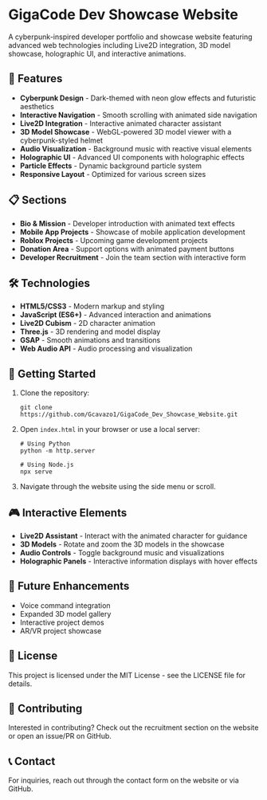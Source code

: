 # GigaCode Dev Showcase Website

A cyberpunk-inspired developer portfolio and showcase website featuring advanced web technologies including Live2D integration, 3D model showcase, holographic UI, and interactive animations.

## 🌟 Features

- **Cyberpunk Design** - Dark-themed with neon glow effects and futuristic aesthetics
- **Interactive Navigation** - Smooth scrolling with animated side navigation
- **Live2D Integration** - Interactive animated character assistant
- **3D Model Showcase** - WebGL-powered 3D model viewer with a cyberpunk-styled helmet
- **Audio Visualization** - Background music with reactive visual elements
- **Holographic UI** - Advanced UI components with holographic effects
- **Particle Effects** - Dynamic background particle system
- **Responsive Layout** - Optimized for various screen sizes

## 📋 Sections

- **Bio & Mission** - Developer introduction with animated text effects
- **Mobile App Projects** - Showcase of mobile application development
- **Roblox Projects** - Upcoming game development projects
- **Donation Area** - Support options with animated payment buttons
- **Developer Recruitment** - Join the team section with interactive form

## 🛠️ Technologies

- **HTML5/CSS3** - Modern markup and styling
- **JavaScript (ES6+)** - Advanced interaction and animations
- **Live2D Cubism** - 2D character animation
- **Three.js** - 3D rendering and model display
- **GSAP** - Smooth animations and transitions
- **Web Audio API** - Audio processing and visualization

## 🚀 Getting Started

1. Clone the repository:
   ```
   git clone https://github.com/Gcavazo1/GigaCode_Dev_Showcase_Website.git
   ```

2. Open `index.html` in your browser or use a local server:
   ```
   # Using Python
   python -m http.server
   
   # Using Node.js
   npx serve
   ```

3. Navigate through the website using the side menu or scroll.

## 🎮 Interactive Elements

- **Live2D Assistant** - Interact with the animated character for guidance
- **3D Models** - Rotate and zoom the 3D models in the showcase
- **Audio Controls** - Toggle background music and visualizations
- **Holographic Panels** - Interactive information displays with hover effects

## 🔮 Future Enhancements

- Voice command integration
- Expanded 3D model gallery
- Interactive project demos
- AR/VR project showcase

## 📝 License

This project is licensed under the MIT License - see the LICENSE file for details.

## 🤝 Contributing

Interested in contributing? Check out the recruitment section on the website or open an issue/PR on GitHub.

## 📞 Contact

For inquiries, reach out through the contact form on the website or via GitHub.
